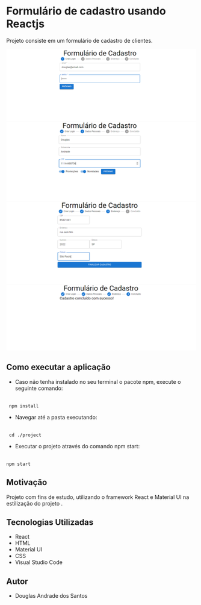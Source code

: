 # Formulário de cadastro usando Reactjs

Projeto consiste em um formulário de cadastro de clientes.


![image](pag1.PNG "web")
![image](pag2.PNG "web")
![image](pag3.PNG "web")
![image](pag4.PNG "web")


## Como executar a aplicação 


- Caso não tenha instalado no seu terminal o pacote npm, execute o seguinte comando:

```

 npm install

```

- Navegar até a pasta executando:

```

 cd ./project

```

- Executar o projeto através do comando npm start:

```

npm start

```

## Motivação

Projeto com fins de estudo, utilizando o framework React e Material UI na estilização do projeto . 

## Tecnologias Utilizadas

- React
- HTML
- Material UI
- CSS
- Visual Studio Code

## Autor

- Douglas Andrade dos Santos
